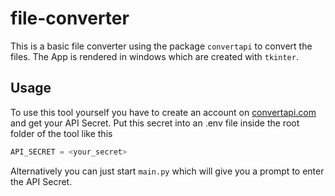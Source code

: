 # file-converter
This is a basic file converter using the package `convertapi` to convert the files. The App is rendered in windows which are created with `tkinter`.

## Usage
To use this tool yourself you have to create an account on [convertapi.com](https://www.convertapi.com/) and get your API Secret.
Put this secret into an .env file inside the root folder of the tool like this
```javascript
API_SECRET = <your_secret>
```

Alternatively you can just start `main.py` which will give you a prompt to enter the API Secret.
 
